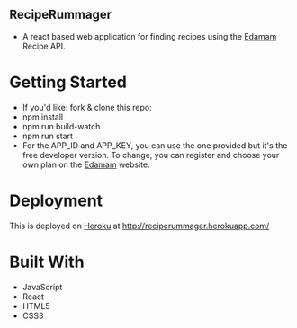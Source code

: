 ## RecipeRummager
* A react based web application for finding recipes using the [Edamam](https://www.edamam.com) Recipe API.

# Getting Started
* If you'd like: fork & clone this repo:
* npm install
* npm run build-watch
* npm run start
* For the APP_ID and APP_KEY, you can use the one provided but it's the free developer version. To change, you can register and choose your own plan on the [Edamam](https://www.edamam.com) website.

# Deployment
This is deployed on [Heroku](https://www.heroku.com/) at http://reciperummager.herokuapp.com/

# Built With
* JavaScript
* React
* HTML5
* CSS3
